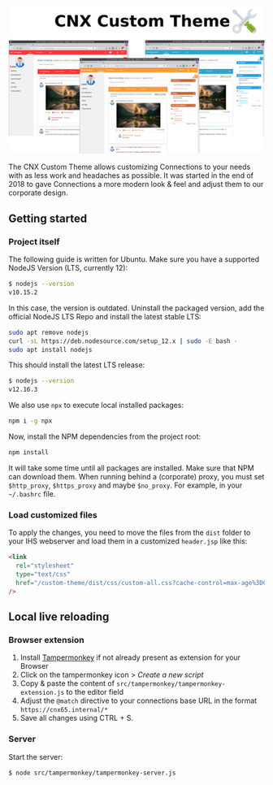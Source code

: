 ![](doc/head-image.png)

The CNX Custom Theme allows customizing Connections to your needs with as less work and headaches as possible. It was started in the end of 2018 to gave Connections a more modern look & feel and adjust them to our corporate design.  

## Getting started
### Project itself
The following guide is written for Ubuntu. Make sure you have a supported NodeJS Version (LTS, currently 12):

```bash
$ nodejs --version
v10.15.2
```

In this case, the version is outdated. Uninstall the packaged version, add the official NodeJS LTS Repo and install the latest stable LTS:

```bash
sudo apt remove nodejs
curl -sL https://deb.nodesource.com/setup_12.x | sudo -E bash -
sudo apt install nodejs
```
This should install the latest LTS release:

```bash
$ nodejs --version
v12.16.3
```

We also use `npx` to execute local installed packages:

```bash
npm i -g npx
```

Now, install the NPM dependencies from the project root:

```bash
npm install
```

It will take some time until all packages are installed. Make sure that NPM can download them. When running behind a (corporate) proxy, you must set `$http_proxy`, `$https_proxy` and maybe `$no_proxy`. For example, in your `~/.bashrc` file.

### Load customized files
To apply the changes, you need to move the files from the `dist` folder to your IHS webserver and load them in a customized `header.jsp` like this:

```html
<link
  rel="stylesheet"
  type="text/css"
  href="/custom-theme/dist/css/custom-all.css?cache-control=max-age%3D0&lastModified=26052020"
/>
```

## Local live reloading
### Browser extension
1. Install [Tampermonkey](https://addons.mozilla.org/de/firefox/addon/tampermonkey/) if not already present as extension for your Browser
2. Click on the tampermonkey icon > _Create a new script_
3. Copy & paste the content of `src/tampermonkey/tampermonkey-extension.js` to the editor field
4. Adjust the `@match` directive to your connections base URL in the format `https://cnx65.internal/*`
5. Save all changes using CTRL + S.

### Server
Start the server:

```bash
$ node src/tampermonkey/tampermonkey-server.js
```